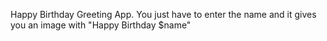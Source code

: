Happy Birthday Greeting App.
You just have to enter the name and it gives you an image with "Happy Birthday $name"

